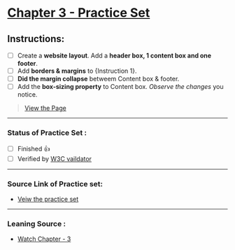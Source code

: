# [Chapter 3 - Practice Set](https://iamwatchdogs.github.io/Front-end/HTML_CSS/Practice/CSS%20Practice%20Set/Chapter%203/)

## Instructions:

- [ ] Create a **website layout**. Add a **header box, 1 content box and one footer**.
- [ ] Add **borders & margins** to {Instruction 1}.
- [ ] **Did the margin collapse** betweem Content box & footer.
- [ ] Add the **box-sizing property** to Content box. *Observe the changes* you notice.
  
> [View the Page](https://iamwatchdogs.github.io/Front-end/HTML_CSS/Practice/CSS%20Practice%20Set/Chapter%203/)

---

### Status of Practice Set :

- [ ] Finished :+1:
- [ ] Verified by [W3C vaildator ](https://validator.w3.org/#validate_by_upload "Goto W3c vaildator")

---

### Source Link of Practice set:

- [Veiw the practice set](https://drive.google.com/file/d/1ixsoDb8mCuIZWCHQyOb7jc735BDDsiHe/view "Goto Practice Set")

---
### Leaning Source :

- [Watch Chapter - 3](https://youtu.be/Edsxf_NBFrw?t=7239 "Goto CSS tutorial by CodeWithHarry")